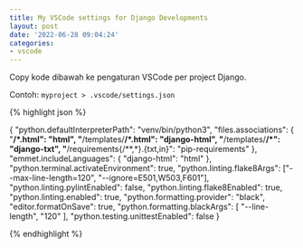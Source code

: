 ```yaml
---
title: My VSCode settings for Django Developments
layout: post
date: '2022-06-28 09:04:24'
categories:
- vscode
---
```


Copy kode dibawah ke pengaturan VSCode per project Django.

Contoh: `myproject > .vscode/settings.json`

{% highlight json %}

{
    "python.defaultInterpreterPath": "venv/bin/python3",
    "files.associations": {
        "**/*.html": "html",
        "**/templates/**/*.html": "django-html",
        "**/templates/**/*": "django-txt",
        "**/requirements{/**,*}.{txt,in}": "pip-requirements"
    },
    "emmet.includeLanguages": {
        "django-html": "html"
    },
    "python.terminal.activateEnvironment": true,
    "python.linting.flake8Args": ["--max-line-length=120", "--ignore=E501,W503,F601"],
    "python.linting.pylintEnabled": false,
    "python.linting.flake8Enabled": true,
    "python.linting.enabled": true,
    "python.formatting.provider": "black",
    "editor.formatOnSave": true,
    "python.formatting.blackArgs": [
        "--line-length",
        "120"
    ],
    "python.testing.unittestEnabled": false
}

{% endhighlight %}
